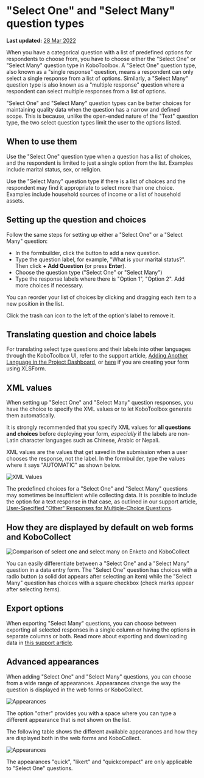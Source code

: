 # "Select One" and "Select Many" question types
**Last updated:** <a href="https://github.com/kobotoolbox/docs/blob/0d49d3448e1794b63e051d20df2421b33f5274fc/source/select_one_and_select_many.md" class="reference">28 Mar 2022</a>

When you have a categorical question with a list of predefined options for
respondents to choose from, you have to choose either the "Select One" or
"Select Many" question type in KoboToolbox. A "Select One" question type, also
known as a "single response" question, means a respondent can only select a
single response from a list of options. Similarly, a "Select Many" question type
is also known as a "multiple response" question where a respondent can select
multiple responses from a list of options.

"Select One" and "Select Many" question types can be better choices for
maintaining quality data when the question has a narrow and defined scope. This
is because, unlike the open-ended nature of the "Text" question type, the two
select question types limit the user to the options listed.

## When to use them

Use the "Select One" question type when a question has a list of choices, and
the respondent is limited to just a single option from the list. Examples
include marital status, sex, or religion.

Use the "Select Many" question type if there is a list of choices and the
respondent may find it appropriate to select more than one choice. Examples
include household sources of income or a list of household assets.

## Setting up the question and choices

Follow the same steps for setting up either a "Select One" or a "Select Many"
question:

-   In the formbuilder, click the <i class="k-icon k-icon-plus"></i> button to
    add a new question.
-   Type the question label, for example, "What is your marital status?". Then
    click **+ Add Question** (or press **Enter**).
-   Choose the question type ("Select One" or "Select Many")
-   Type the response labels where there is "Option 1", "Option 2". Add more
    choices if necessary.

<p class="note">
  You can reorder your list of choices by clicking and dragging each item to a
  new position in the list.
</p>

Click the <i class="k-icon k-icon-trash"></i> trash can icon to the left of the
option's label to remove it.

## Translating question and choice labels

For translating select type questions and their labels into other languages
through the KoboToolbox UI, refer to the support article,
[Adding Another Language in the Project Dashboard](language_dashboard.md), or
[here](language_xls.md) if you are creating your form using XLSForm.

## XML values

When setting up "Select One" and "Select Many" question responses, you have the
choice to specify the XML values or to let KoboToolbox generate them
automatically.

<p class="note">
  It is strongly recommended that you specify XML values for
  <strong>all questions and choices</strong> before deploying your form,
  <em>especially</em> if the labels are non-Latin character languages such as
  Chinese, Arabic or Nepali.
</p>

XML values are the values that get saved in the submission when a user chooses
the response, not the label. In the formbuilder, type the values where it says
"AUTOMATIC" as shown below.

![XML Values](/images/select_one_and_select_many/xml_values.png)

The predefined choices for a "Select One" and "Select Many" questions may
sometimes be insufficient while collecting data. It is possible to include the
option for a text response in that case, as outlined in our support article,
[User-Specified "Other" Responses for Multiple-Choice Questions](user_specified_other.md).

## How they are displayed by default on web forms and KoboCollect

![Comparison of select one and select many on Enketo and KoboCollect](/images/select_one_and_select_many/select_one_select_many_comparison.png)

You can easily differentiate between a "Select One" and a "Select Many" question
in a data entry form. The "Select One" question has choices with a radio button
(a solid dot appears after selecting an item) while the "Select Many" question
has choices with a square checkbox (check marks appear after selecting items).

## Export options

When exporting "Select Many" questions, you can choose between exporting all
selected responses in a single column or having the options in separate columns
or both. Read more about exporting and downloading data in
[this support article](export_download.md).

## Advanced appearances

When adding "Select One" and "Select Many" questions, you can choose from a wide
range of appearances. Appearances change the way the question is displayed in
the web forms or KoboCollect.

![Appearances](/images/select_one_and_select_many/appearances.png)

<p class="note">
  The option "other" provides you with a space where you can type a different
  appearance that is not shown on the list.
</p>

The following table shows the different available appearances and how they are
displayed both in the web forms and KoboCollect.

![Appearances](/images/select_one_and_select_many/select_one_select_many_table.png)

<p class="note">
  The appearances "quick", "likert" and "quickcompact" are only applicable to
  "Select One" questions.
</p>
